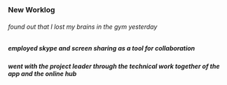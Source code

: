 ### New Worklog

###### found out that I lost my brains in the gym yesterday
##### employed skype and screen sharing as a tool for collaboration
##### went with the project leader through the technical work together of the app and the online hub
##### 

